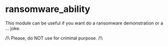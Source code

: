 # ransomware_ability

This module can be useful if you want do a ransomware demonstration or a ... joke.

/!\ Please, do NOT use for criminal purpose. /!\
